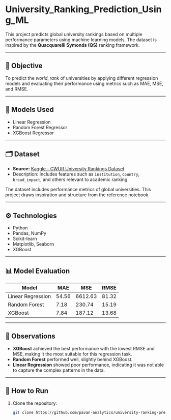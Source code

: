 # University_Ranking_Prediction_Using_ML

This project predicts global university rankings based on multiple performance parameters using machine learning models. The dataset is inspired by the **Quacquarelli Symonds (QS)** ranking framework.

---

## 📌 Objective

To predict the *world_rank* of universities by applying different regression models and evaluating their performance using metrics such as MAE, MSE, and RMSE.

---

## 🧠 Models Used

- Linear Regression
- Random Forest Regressor
- XGBoost Regressor

---

## 🗂️ Dataset

- **Source:** [Kaggle - CWUR University Rankings Dataset](https://www.kaggle.com/datasets/saurabhshahane/university-ranking-by-cwur)
- Description: Includes features such as `institution`, `country`, `broad_impact`, and others relevant to academic ranking.

The dataset includes performance metrics of global universities. This project draws inspiration and structure from the reference notebook.

---

## ⚙️ Technologies

- Python
- Pandas, NumPy
- Scikit-learn
- Matplotlib, Seaborn
- XGBoost

---

## 📊 Model Evaluation

| Model             | MAE       | MSE         | RMSE      |
|------------------|-----------|-------------|-----------|
| Linear Regression| 54.56     | 6612.63     | 81.32     |
| Random Forest     | 7.18      | 230.74      | 15.19     |
| XGBoost           | 7.84      | 187.12      | 13.68     |

---

## 📝 Observations

- **XGBoost** achieved the best performance with the lowest RMSE and MSE, making it the most suitable for this regression task.
- **Random Forest** performed well, slightly behind XGBoost.
- **Linear Regression** showed poor performance, indicating it was not able to capture the complex patterns in the data.

---

## 📌 How to Run

1. Clone the repository:
   ```bash
   git clone https://github.com/pavan-analytics/university-ranking-prediction.git
